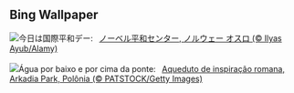 ## Bing Wallpaper
![](https://www.bing.com/th?id=OHR.NobelNorway_JA-JP2271090168_UHD.jpg&w=1000)今日は国際平和デー:&nbsp;&ensp;[ノーベル平和センター, ノルウェー オスロ (© Ilyas Ayub/Alamy)](https://www.bing.com/th?id=OHR.NobelNorway_JA-JP2271090168_UHD.jpg)
<br><br/>
![](https://www.bing.com/th?id=OHR.ArkadiaPark_PT-BR4736119356_UHD.jpg&w=1000)Água por baixo e por cima da ponte:&nbsp;&ensp;[Aqueduto de inspiração romana, Arkadia Park, Polônia (© PATSTOCK/Getty Images)](https://www.bing.com/th?id=OHR.ArkadiaPark_PT-BR4736119356_UHD.jpg)
<br><br/>
